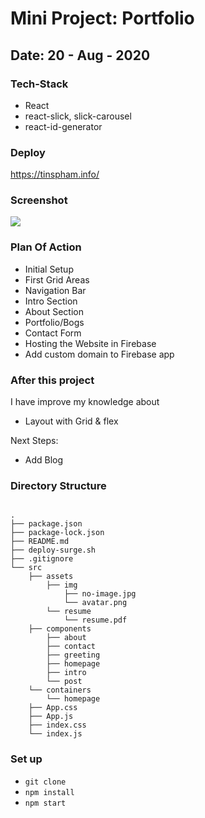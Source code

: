 # Mini Project: Portfolio

## Date: 20 - Aug - 2020

### Tech-Stack

- React
- react-slick, slick-carousel
- react-id-generator

### Deploy

https://tinspham.info/

### Screenshot

<img src="https://i.imgur.com/8wIFjsf.png"/>

### Plan Of Action

- Initial Setup
- First Grid Areas
- Navigation Bar
- Intro Section
- About Section
- Portfolio/Bogs
- Contact Form
- Hosting the Website in Firebase
- Add custom domain to Firebase app

### After this project

I have improve my knowledge about

- Layout with Grid & flex

Next Steps:

- Add Blog

### Directory Structure

```

.
├── package.json
├── package-lock.json
├── README.md
├── deploy-surge.sh
├── .gitignore
└── src
    ├── assets
        ├── img
            ├── no-image.jpg
            └── avatar.png
        └── resume
            └── resume.pdf
    ├── components
        ├── about
        ├── contact
        ├── greeting
        ├── homepage
        ├── intro
        └── post
    └── containers
        └── homepage
    ├── App.css
    ├── App.js
    ├── index.css
    └── index.js
```

### Set up

- `git clone`
- `npm install`
- `npm start`

